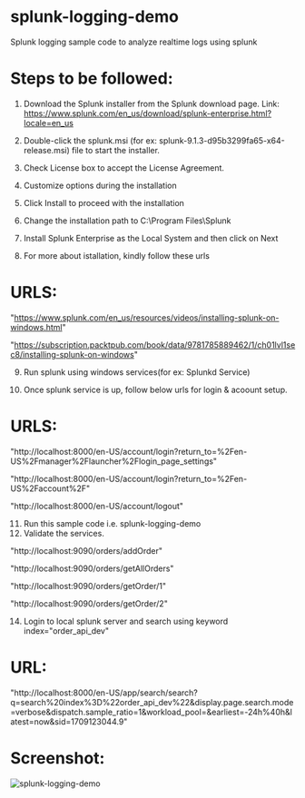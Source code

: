 # splunk-logging-demo
Splunk logging sample code to analyze realtime logs using splunk

# Steps to be followed:
1. Download the Splunk installer from the Splunk download page. Link: https://www.splunk.com/en_us/download/splunk-enterprise.html?locale=en_us
2. Double-click the splunk.msi (for ex: splunk-9.1.3-d95b3299fa65-x64-release.msi) file to start the installer.
3. Check License box to accept the License Agreement.
4. Customize options during the installation
5. Click Install to proceed with the installation
6. Change the installation path to C:\Program Files\Splunk
7. Install Splunk Enterprise as the Local System and then click on Next

8. For more about istallation, kindly follow these urls
# URLS:
"https://www.splunk.com/en_us/resources/videos/installing-splunk-on-windows.html"

"https://subscription.packtpub.com/book/data/9781785889462/1/ch01lvl1sec8/installing-splunk-on-windows"

9. Run splunk using windows services(for ex: Splunkd Service)

10. Once splunk service is up, follow below urls for login & acoount setup.
# URLS:
"http://localhost:8000/en-US/account/login?return_to=%2Fen-US%2Fmanager%2Flauncher%2Flogin_page_settings"

"http://localhost:8000/en-US/account/login?return_to=%2Fen-US%2Faccount%2F"

"http://localhost:8000/en-US/account/logout"

11. Run this sample code i.e. splunk-logging-demo
12. Validate the services.

"http://localhost:9090/orders/addOrder"

"http://localhost:9090/orders/getAllOrders"

"http://localhost:9090/orders/getOrder/1"

"http://localhost:9090/orders/getOrder/2"

14. Login to local splunk server and search using keyword index="order_api_dev"
# URL:
"http://localhost:8000/en-US/app/search/search?q=search%20index%3D%22order_api_dev%22&display.page.search.mode=verbose&dispatch.sample_ratio=1&workload_pool=&earliest=-24h%40h&latest=now&sid=1709123044.9"

# Screenshot:
![splunk-logging-demo](https://github.com/abhi09cse02/splunk-logging-demo/assets/20701835/d024e7e5-b970-4fa8-b609-749f870e87d1)
